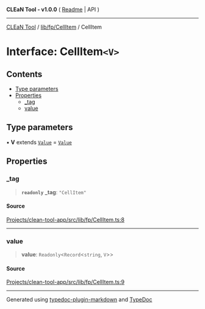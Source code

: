 **CLEaN Tool - v1.0.0** ( [Readme](../../../../README.md) \| API )

***

[CLEaN Tool](../../../../modules.md) / [lib/fp/CellItem](../README.md) / CellItem

# Interface: CellItem`<V>`

## Contents

- [Type parameters](CellItem.md#type-parameters)
- [Properties](CellItem.md#properties)
  - [\_tag](CellItem.md#tag)
  - [value](CellItem.md#value)

## Type parameters

▪ **V** extends [`Value`](../type-aliases/Value.md) = [`Value`](../type-aliases/Value.md)

## Properties

### \_tag

> **`readonly`** **\_tag**: `"CellItem"`

#### Source

[Projects/clean-tool-app/src/lib/fp/CellItem.ts:8](https://github.com/yuckyh/clean-tool-app/)

***

### value

> **value**: `Readonly`\<`Record`\<`string`, `V`\>\>

#### Source

[Projects/clean-tool-app/src/lib/fp/CellItem.ts:9](https://github.com/yuckyh/clean-tool-app/)

***

Generated using [typedoc-plugin-markdown](https://www.npmjs.com/package/typedoc-plugin-markdown) and [TypeDoc](https://typedoc.org/)
